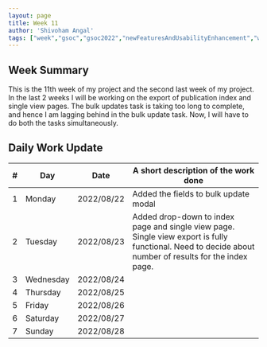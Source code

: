 ```yaml
---
layout: page
title: Week 11
author: 'Shivoham Angal'
tags: ["week","gsoc","gsoc2022","newFeaturesAndUsabilityEnhancement","week#11","eval#2"]
---
```


## Week Summary

This is the 11th week of my project and the second last week of my project. In  the last 2 weeks I will be working on the export of publication index and single view pages. The bulk updates task is taking too long to complete, and hence I am lagging behind in the bulk update task. Now, I will have to do both the tasks simultaneously.

## Daily Work Update

|\#|Day|Date|A short description of the work done|  
|---	|---	|---	|---	|  
|1   	| Monday 	|   2022/08/22	| Added the fields to bulk  update modal |  
|2   	| Tuesday  	|   2022/08/23	| Added drop-down to index page and single view page. Single view export is fully functional. Need to decide about number of results for the index page.	|  
|3   	| Wednesday |  2022/08/24 	|  |  
|4   	| Thursday  |   2022/08/25	|  |  
|5   	| Friday  	|   2022/08/26	|  |  
|6   	| Saturday  |  2022/08/27	|  |  
|7   	| Sunday  	|   2022/08/28	|  |  
